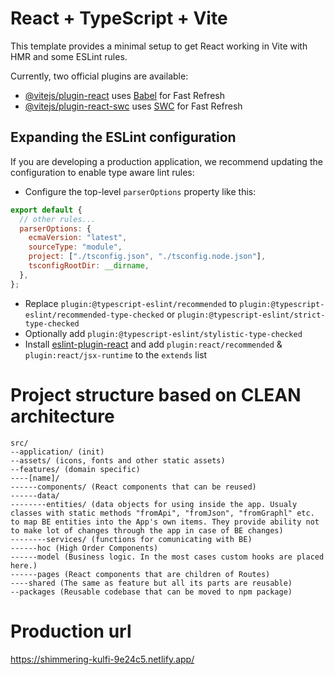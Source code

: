 # React + TypeScript + Vite

This template provides a minimal setup to get React working in Vite with HMR and some ESLint rules.

Currently, two official plugins are available:

- [@vitejs/plugin-react](https://github.com/vitejs/vite-plugin-react/blob/main/packages/plugin-react/README.md) uses [Babel](https://babeljs.io/) for Fast Refresh
- [@vitejs/plugin-react-swc](https://github.com/vitejs/vite-plugin-react-swc) uses [SWC](https://swc.rs/) for Fast Refresh

## Expanding the ESLint configuration

If you are developing a production application, we recommend updating the configuration to enable type aware lint rules:

- Configure the top-level `parserOptions` property like this:

```js
export default {
  // other rules...
  parserOptions: {
    ecmaVersion: "latest",
    sourceType: "module",
    project: ["./tsconfig.json", "./tsconfig.node.json"],
    tsconfigRootDir: __dirname,
  },
};
```

- Replace `plugin:@typescript-eslint/recommended` to `plugin:@typescript-eslint/recommended-type-checked` or `plugin:@typescript-eslint/strict-type-checked`
- Optionally add `plugin:@typescript-eslint/stylistic-type-checked`
- Install [eslint-plugin-react](https://github.com/jsx-eslint/eslint-plugin-react) and add `plugin:react/recommended` & `plugin:react/jsx-runtime` to the `extends` list

# Project structure based on CLEAN architecture

```
src/
--application/ (init)
--assets/ (icons, fonts and other static assets)
--features/ (domain specific)
----[name]/
------components/ (React components that can be reused)
------data/
--------entities/ (data objects for using inside the app. Usualy classes with static methods "fromApi", "fromJson", "fromGraphl" etc. to map BE entities into the App's own items. They provide ability not to make lot of changes through the app in case of BE changes)
--------services/ (functions for comunicating with BE)
------hoc (High Order Components)
------model (Business logic. In the most cases custom hooks are placed here.)
------pages (React components that are children of Routes)
----shared (The same as feature but all its parts are reusable)
--packages (Reusable codebase that can be moved to npm package)
```

# Production url

https://shimmering-kulfi-9e24c5.netlify.app/
